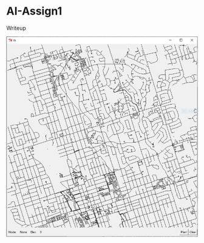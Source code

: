# AI-Assign1

Writeup

![alt text](https://github.com/SpencerCBryson/AI-Assign1/blob/master/Map.JPG)
